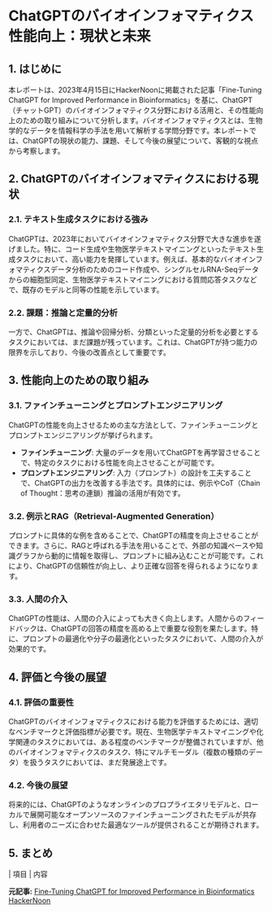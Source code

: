 # ChatGPTのバイオインフォマティクス性能向上：現状と未来

## 1. はじめに

本レポートは、2023年4月15日にHackerNoonに掲載された記事「Fine-Tuning ChatGPT for Improved Performance in Bioinformatics」を基に、ChatGPT（チャットGPT）のバイオインフォマティクス分野における活用と、その性能向上のための取り組みについて分析します。バイオインフォマティクスとは、生物学的なデータを情報科学の手法を用いて解析する学問分野です。本レポートでは、ChatGPTの現状の能力、課題、そして今後の展望について、客観的な視点から考察します。

## 2. ChatGPTのバイオインフォマティクスにおける現状

### 2.1. テキスト生成タスクにおける強み

ChatGPTは、2023年においてバイオインフォマティクス分野で大きな進歩を遂げました。特に、コード生成や生物医学テキストマイニングといったテキスト生成タスクにおいて、高い能力を発揮しています。例えば、基本的なバイオインフォマティクスデータ分析のためのコード作成や、シングルセルRNA-Seqデータからの細胞型同定、生物医学テキストマイニングにおける質問応答タスクなどで、既存のモデルと同等の性能を示しています。

### 2.2. 課題：推論と定量的分析

一方で、ChatGPTは、推論や回帰分析、分類といった定量的分析を必要とするタスクにおいては、まだ課題が残っています。これは、ChatGPTが持つ能力の限界を示しており、今後の改善点として重要です。

## 3. 性能向上のための取り組み

### 3.1. ファインチューニングとプロンプトエンジニアリング

ChatGPTの性能を向上させるための主な方法として、ファインチューニングとプロンプトエンジニアリングが挙げられます。

* **ファインチューニング**: 大量のデータを用いてChatGPTを再学習させることで、特定のタスクにおける性能を向上させることが可能です。
* **プロンプトエンジニアリング**: 入力（プロンプト）の設計を工夫することで、ChatGPTの出力を改善する手法です。具体的には、例示やCoT（Chain of Thought：思考の連鎖）推論の活用が有効です。

### 3.2. 例示とRAG（Retrieval-Augmented Generation）

プロンプトに具体的な例を含めることで、ChatGPTの精度を向上させることができます。さらに、RAGと呼ばれる手法を用いることで、外部の知識ベースや知識グラフから動的に情報を取得し、プロンプトに組み込むことが可能です。これにより、ChatGPTの信頼性が向上し、より正確な回答を得られるようになります。

### 3.3. 人間の介入

ChatGPTの性能は、人間の介入によっても大きく向上します。人間からのフィードバックは、ChatGPTの回答の精度を高める上で重要な役割を果たします。特に、プロンプトの最適化や分子の最適化といったタスクにおいて、人間の介入が効果的です。

## 4. 評価と今後の展望

### 4.1. 評価の重要性

ChatGPTのバイオインフォマティクスにおける能力を評価するためには、適切なベンチマークと評価指標が必要です。現在、生物医学テキストマイニングや化学関連のタスクにおいては、ある程度のベンチマークが整備されていますが、他のバイオインフォマティクスのタスク、特にマルチモーダル（複数の種類のデータ）を扱うタスクにおいては、まだ発展途上です。

### 4.2. 今後の展望

将来的には、ChatGPTのようなオンラインのプロプライエタリモデルと、ローカルで展開可能なオープンソースのファインチューニングされたモデルが共存し、利用者のニーズに合わせた最適なツールが提供されることが期待されます。

## 5. まとめ

| 項目 | 内容 

**元記事:** [Fine-Tuning ChatGPT for Improved Performance in Bioinformatics HackerNoon](https://hackernoon.com/fine-tuning-chatgpt-for-improved-performance-in-bioinformatics)